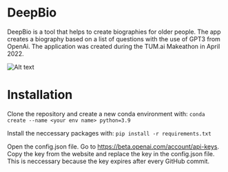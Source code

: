 # DeepBio
DeepBio is a tool that helps to create biographies for older people. The app creates a biography based on a list of questions with the use of GPT3 from OpenAi. The application was created during the TUM.ai Makeathon in April 2022.

![Alt text](https://github.com/RobinFalter/DeepBio/blob/main/view/images/Deepbio.gif)

# Installation
Clone the repository and create a new conda environment with: 
 `conda create --name <your env name> python=3.9`
 
Install the neccessary packages with: 
`pip install -r requirements.txt`

Open the config.json file. Go to https://beta.openai.com/account/api-keys. Copy the key from the website and replace the key in the config.json file. This is neccessary because the key expires after every GitHub commit. 
